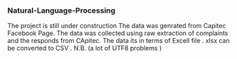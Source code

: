 ### Natural-Language-Processing
The project is still under construction
The data was genrated from Capitec Facebook Page.
The data was collected using raw extraction of complaints and the responds from CApitec.
The data its in terms of Excell file . xlsx
can be converted to CSV . N.B. (a lot of UTF8 problems )
